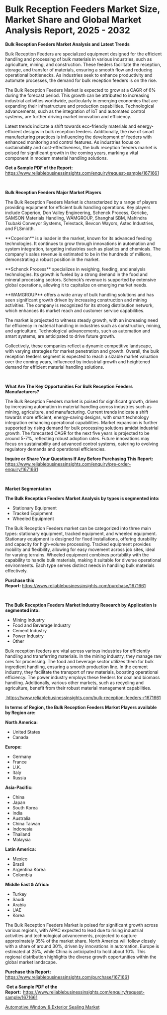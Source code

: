 <p><h1>Bulk Reception Feeders Market Size, Market Share and Global Market Analysis Report, 2025 - 2032</h1></p><p><strong>Bulk Reception Feeders Market Analysis and Latest Trends</strong></p>
<p><p>Bulk Reception Feeders are specialized equipment designed for the efficient handling and processing of bulk materials in various industries, such as agriculture, mining, and construction. These feeders facilitate the reception, storage, and transfer of materials, ensuring a smooth flow and reducing operational bottlenecks. As industries seek to enhance productivity and automate processes, the demand for bulk reception feeders is on the rise.</p><p>The Bulk Reception Feeders Market is expected to grow at a CAGR of 6% during the forecast period. This growth can be attributed to increasing industrial activities worldwide, particularly in emerging economies that are expanding their infrastructure and production capabilities. Technological advancements, such as the integration of IoT and automated control systems, are further driving market innovation and efficiency.</p><p>Latest trends indicate a shift towards eco-friendly materials and energy-efficient designs in bulk reception feeders. Additionally, the rise of smart manufacturing practices is influencing the development of feeders with enhanced monitoring and control features. As industries focus on sustainability and cost-effectiveness, the bulk reception feeders market is poised for significant growth in the coming years, marking a vital component in modern material handling solutions.</p></p>
<p><strong>Get a Sample PDF of the Report:&nbsp;</strong> <a href="https://www.reliablebusinessinsights.com/enquiry/request-sample/1671661?utm_campaign=3050&utm_medium=2&utm_source=Github&utm_content=ia&utm_term=25032025&utm_id=bulk-reception-feeders">https://www.reliablebusinessinsights.com/enquiry/request-sample/1671661</a></p>
<p>&nbsp;</p>
<p><strong>Bulk Reception Feeders Major Market Players</strong></p>
<p><p>The Bulk Reception Feeders Market is characterized by a range of players providing equipment for efficient bulk handling operations. Key players include Coperion, Don Valley Engineering, Schenck Process, Gericke, SAMSON Materials Handling, WAMGROUP, Shanghai SBM, Mahindra Tsubaki Conveyor Systems, Telestack, Bevcon Wayors, Astec Industries, and FLSmidth.</p><p>**Coperion** is a leader in the market, known for its advanced feeding technologies. It continues to grow through innovations in automation and system integration, targeting industries such as plastics and chemicals. The company's sales revenue is estimated to be in the hundreds of millions, demonstrating a robust position in the market.</p><p>**Schenck Process** specializes in weighing, feeding, and analysis technologies. Its growth is fueled by a strong demand in the food and mineral processing sectors. Schenck’s revenue is supported by extensive global operations, allowing it to capitalize on emerging market needs.</p><p>**WAMGROUP** offers a wide array of bulk handling solutions and has seen significant growth driven by increasing construction and mining activities. The company is recognized for its strong distribution network, which enhances its market reach and customer service capabilities.</p><p>The market is projected to witness steady growth, with an increasing need for efficiency in material handling in industries such as construction, mining, and agriculture. Technological advancements, such as automation and smart systems, are anticipated to drive future growth.</p><p>Collectively, these companies reflect a dynamic competitive landscape, with varying strategies for market penetration and growth. Overall, the bulk reception feeders segment is expected to reach a sizable market valuation over the coming years, influenced by industrial growth and heightened demand for efficient material handling solutions.</p></p>
<p>&nbsp;</p>
<p><strong>What Are The Key Opportunities For Bulk Reception Feeders Manufacturers?</strong></p>
<p><p>The Bulk Reception Feeders market is poised for significant growth, driven by increasing automation in material handling across industries such as mining, agriculture, and manufacturing. Current trends indicate a shift towards more efficient, energy-saving designs, with smart technology integration enhancing operational capabilities. Market expansion is further supported by rising demand for bulk processing solutions amidst industrial growth. The forecasted CAGR for the next five years is projected to be around 5-7%, reflecting robust adoption rates. Future innovations may focus on sustainability and advanced control systems, catering to evolving regulatory demands and operational efficiencies.</p></p>
<p><strong>Inquire or Share Your Questions If Any Before Purchasing This Report:</strong> <a href="https://www.reliablebusinessinsights.com/enquiry/pre-order-enquiry/1671661?utm_campaign=3050&utm_medium=2&utm_source=Github&utm_content=ia&utm_term=25032025&utm_id=bulk-reception-feeders">https://www.reliablebusinessinsights.com/enquiry/pre-order-enquiry/1671661</a></p>
<p>&nbsp;</p>
<p><strong>Market Segmentation</strong></p>
<p><strong>The Bulk Reception Feeders Market Analysis by types is segmented into:</strong></p>
<p><ul><li>Stationary Equipment</li><li>Tracked Equipment</li><li>Wheeled Equipment</li></ul></p>
<p><p>The Bulk Reception Feeders market can be categorized into three main types: stationary equipment, tracked equipment, and wheeled equipment. Stationary equipment is designed for fixed installations, offering durability and capacity for high-volume processing. Tracked equipment provides mobility and flexibility, allowing for easy movement across job sites, ideal for varying terrains. Wheeled equipment combines portability with the capability to handle bulk materials, making it suitable for diverse operational environments. Each type serves distinct needs in handling bulk materials effectively.</p></p>
<p><strong>Purchase this Report:&nbsp;</strong><a href="https://www.reliablebusinessinsights.com/purchase/1671661?utm_campaign=3050&utm_medium=2&utm_source=Github&utm_content=ia&utm_term=25032025&utm_id=bulk-reception-feeders">https://www.reliablebusinessinsights.com/purchase/1671661</a></p>
<p>&nbsp;</p>
<p><strong>The Bulk Reception Feeders Market Industry Research by Application is segmented into:</strong></p>
<p><ul><li>Mining Industry</li><li>Food and Beverage Industry</li><li>Cement Industry</li><li>Power Industry</li><li>Other</li></ul></p>
<p><p>Bulk reception feeders are vital across various industries for efficiently handling and transferring materials. In the mining industry, they manage raw ores for processing. The food and beverage sector utilizes them for bulk ingredient handling, ensuring a smooth production line. In the cement industry, they facilitate the transport of raw materials, boosting operational efficiency. The power industry employs these feeders for coal and biomass handling. Additionally, various other markets, such as recycling and agriculture, benefit from their robust material management capabilities.</p></p>
<p><a href="https://www.reliablebusinessinsights.com/bulk-reception-feeders-r1671661?utm_campaign=3050&utm_medium=2&utm_source=Github&utm_content=ia&utm_term=25032025&utm_id=bulk-reception-feeders">&nbsp;https://www.reliablebusinessinsights.com/bulk-reception-feeders-r1671661</a></p>
<p><strong>In terms of Region, the Bulk Reception Feeders Market Players available by Region are:</strong></p>
<p>
    <p> <strong> North America: </strong>
        <ul>
            <li>United States</li>
            <li>Canada</li>
        </ul>
        </p> 
    <p> <strong> Europe: </strong>
        <ul>
            <li>Germany</li>
            <li>France</li>
            <li>U.K.</li>
            <li>Italy</li>
            <li>Russia</li>
        </ul>
        </p> 
    <p> <strong> Asia-Pacific: </strong>
        <ul>
            <li>China</li>
            <li>Japan</li>
            <li>South Korea</li>
            <li>India</li>
            <li>Australia</li>
            <li>China Taiwan</li>
            <li>Indonesia</li>
            <li>Thailand</li>
            <li>Malaysia</li>
        </ul>
        </p> 
    <p> <strong> Latin America: </strong>
        <ul>
            <li>Mexico</li>
            <li>Brazil</li>
            <li>Argentina Korea</li>
            <li>Colombia</li>
        </ul>
        </p> 
    <p> <strong> Middle East & Africa: </strong>
        <ul>
            <li>Turkey</li>
            <li>Saudi</li>
            <li>Arabia</li>
            <li>UAE</li>
            <li>Korea</li>
        </ul>
    </p>
    </p>
<p><p>The Bulk Reception Feeders Market is poised for significant growth across various regions, with APAC expected to lead due to rising industrial activities and technological advancements, projected to capture approximately 35% of the market share. North America will follow closely with a share of around 30%, driven by innovations in automation. Europe is estimated at 25%, while China is anticipated to hold about 10%. This regional distribution highlights the diverse growth opportunities within the global market landscape.</p></p>
<p><strong>Purchase this Report: </strong><a href="https://www.reliablebusinessinsights.com/purchase/1671661?utm_campaign=3050&utm_medium=2&utm_source=Github&utm_content=ia&utm_term=25032025&utm_id=bulk-reception-feeders">https://www.reliablebusinessinsights.com/purchase/1671661</a></p>
<p>&nbsp;<strong>Get a Sample PDF of the Report:&nbsp;&nbsp;</strong><a href="https://www.reliablebusinessinsights.com/enquiry/request-sample/1671661?utm_campaign=3050&utm_medium=2&utm_source=Github&utm_content=ia&utm_term=25032025&utm_id=bulk-reception-feeders">https://www.reliablebusinessinsights.com/enquiry/request-sample/1671661</a></p>
<p><strong></strong></p>
<p><p><a href="https://github.com/birbamanan03/Market-Research-Report-List-1/blob/main/automotive-window-exterior-sealing-market.md?utm_campaign=3050&utm_medium=2&utm_source=Github&utm_content=ia&utm_term=25032025&utm_id=bulk-reception-feeders">Automotive Window & Exterior Sealing Market</a></p></p>
